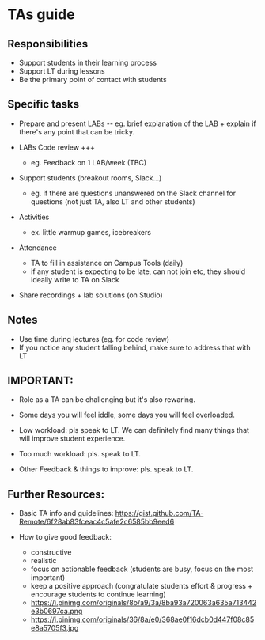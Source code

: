 

# TAs guide

<!-- Status: draft -->



## Responsibilities

- Support students in their learning process
- Support LT during lessons
- Be the primary point of contact with students


## Specific tasks

- Prepare and present LABs
  -- eg. brief explanation of the LAB + explain if there's any point that can be tricky.

- LABs Code review +++
  - eg. Feedback on 1 LAB/week (TBC)

- Support students (breakout rooms, Slack...)
  - eg. if there are questions unanswered on the Slack channel for questions (not just TA, also LT and other students)


- Activities
  - ex. little warmup games, icebreakers


- Attendance
    - TA to fill in assistance on Campus Tools (daily)
    - if any student is expecting to be late, can not join etc, they should ideally write to TA on Slack


- Share recordings + lab solutions (on Studio)




## Notes

- Use time during lectures (eg. for code review)
- If you notice any student falling behind, make sure to address that with LT


## IMPORTANT:
- Role as a TA can be challenging but it's also rewaring.
- Some days you will feel iddle, some days you will feel overloaded.

- Low workload: pls speak to LT. We can definitely find many things that will improve student experience.
- Too much workload: pls. speak to LT.

- Other Feedback & things to improve: pls. speak to LT.


## Further Resources:

- Basic TA info and guidelines:
https://gist.github.com/TA-Remote/6f28ab83fceac4c5afe2c6585bb9eed6


- How to give good feedback:
  - constructive
  - realistic
  - focus on actionable feedback (students are busy, focus on the most important)
  - keep a positive approach (congratulate students effort & progress + encourage students to continue learning)
  - https://i.pinimg.com/originals/8b/a9/3a/8ba93a720063a635a713442e3b0697ca.png
  - https://i.pinimg.com/originals/36/8a/e0/368ae0f16dcb0d447f08c85e8a5705f3.jpg


